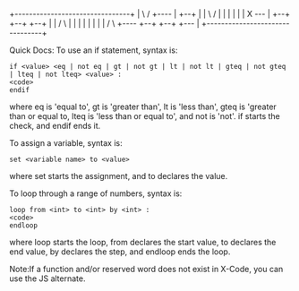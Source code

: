 
+--------------------------------+
| \   /     +----         | +--+ |
|  \ /      |             | |  | |
|   X   --- |     +--+ +--+ +--+ |
|  / \      |     |  | |  | |    |
| /   \     +---- +--+ +--+ +--- |
+--------------------------------+

Quick Docs:
  To use an if statement, syntax is:

    if <value> <eq | not eq | gt | not gt | lt | not lt | gteq | not gteq | lteq | not lteq> <value> :
    <code>
    endif

  where eq is 'equal to', gt is 'greater than', lt is 'less than', gteq is 'greater than or equal to, lteq is 'less than or equal to', and not is 'not'.
  if starts the check, and endif ends it.


  To assign a variable, syntax is:

    set <variable name> to <value>

  where set starts the assignment, and to declares the value.


  To loop through a range of numbers, syntax is:

    loop from <int> to <int> by <int> :
    <code>
    endloop

  where loop starts the loop, from declares the start value, to declares the end value, by declares the step, and endloop ends the loop.



  Note:If a function and/or reserved word does not exist in X-Code, you can use the JS alternate.
